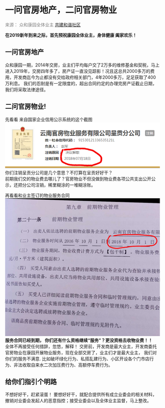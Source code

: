 # 一问官房地产，二问官房物业  #  

<font color=gray >来源： 众和康园全体业主</font>    [ 共建和谐社区](http://www.mps.gov.cn/)  

  **在2019新年到来之际，首先预祝康园全体业主，身体健康 阖家欢乐！**

## 一问官房地产 ##
众和康园一期，2014年交房，业主们平均每户交了2万多的维修基金和契税，马上进入2019年，交房四年多了，房产证一直没见踪影！况且这总共2000多万的费用，开发商迄今为止都没有交给政府相关部门，4年2000多万，足足获取了400万利息。
我们的忍耐是有一定限度的，超出合同约定的办理完房产证截止日期，我们将采取法律途径。

## 二问官房物业! ##
先看看 来自国家企业信用公示系统的这个截图  
![](https://github.com/rainfly234/web/blob/master/zhuxiao.png?raw=true)  
你们注销呈贡分公司是几个意思？不打算在呈贡好好干？  
前期我们交的物业费去哪儿了？官房物业不但没做到物业费各项公共支出公开公示，还把分公司注销，稀里糊涂的一堆糊涂账。  
  
再看看和业主签订的物业服务合同
![](https://github.com/rainfly234/web/blob/master/wuye.jpg?raw=true)  
**服务合同已经到期， 你们还有什么资格继续“服务”？更没资格去收物业费！！**  
全体不再接受任何措辞，忽悠，解释！
交房前，开发商是最大业主，开发商委托官房物业在康园开展物业服务，现在全部交房了，业主们才是最大业主，
我们对你们的服务不满意. 比如破坏绿化行为、私搭乱建行为、小区开设各个门市店行为、非法收取自来水二次加压费行为、高额停车费行为。 

## 给你们指引个明路 ##

不想好好干，赶紧滚蛋！
要想好好干，就配合提供所有成立业委会的相关材料，撤销对业委会发起人的恶意指控；接受业委会以及全体业主监督，马上整改。

